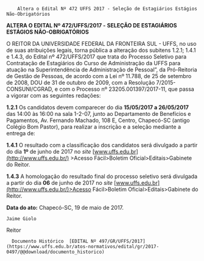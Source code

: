         Altera o Edital Nº 472 UFFS 2017 - Seleção de Estagiários Estágios Não-Obrigatórios  

**ALTERA O EDITAL Nº 472/UFFS/2017 -** **SELEÇÃO DE ESTAGIÁRIOS ESTÁGIOS NÃO-OBRIGATÓRIOS**

  

 O REITOR DA UNIVERSIDADE FEDERAL DA FRONTEIRA SUL - UFFS, no uso de suas atribuições legais, torna pública a alteração dos subitens 1.2.1; 1.4.1 e 1.4.3, do Edital nº 472/UFFS/2017 que trata do Processo Seletivo para Contratação de Estagiários do Curso de Administração da UFFS para atuação na Superintendência de Administração de Pessoal”, da Pró-Reitoria de Gestão de Pessoas, de acordo com a Lei nº 11.788, de 25 de setembro de 2008, DOU de 31 de outubro de 2009, com a Resolução 7/2015-CONSUNI/CGRAD, e com o Processo nº 23205.001397/2017-11, que passa a vigorar com as seguintes redações:

  **1.2.1** Os candidatos devem comparecer do dia **15/05/2017 a 26/05/2017** das 14:00 às 16:00 na sala 1-2-07, junto ao Departamento de Benefícios e Pagamentos, Av. Fernando Machado, 108 E, Centro, Chapecó-SC (antigo Colégio Bom Pastor), para realizar a inscrição e a seleção mediante a entrega de:

  **1.4.1** O resultado com a classificação dos candidatos será divulgado a partir do dia **1º** de junho de 2017 no *site* [www.uffs.edu.br](http://www.uffs.edu.br/) >Acesso Fácil>Boletim Oficial>Editais>Gabinete do Reitor.

  **1.4.3** A homologação do resultado final do processo seletivo será divulgada a partir do dia **06** de junho de 2017 no *site* [www.uffs.edu.br](http://www.uffs.edu.br/)>Acesso Fácil>Boletim Oficial>Editais>Gabinete do Reitor.

   **Data do ato:** Chapecó-SC, 19 de maio de 2017.   
 

    Jaime Giolo   
 Reitor 

      Documento Histórico  [EDITAL Nº 497/GR/UFFS/2017](https://www.uffs.edu.br/atos-normativos/edital/gr/2017-0497/@@download/documento_historico)     
      